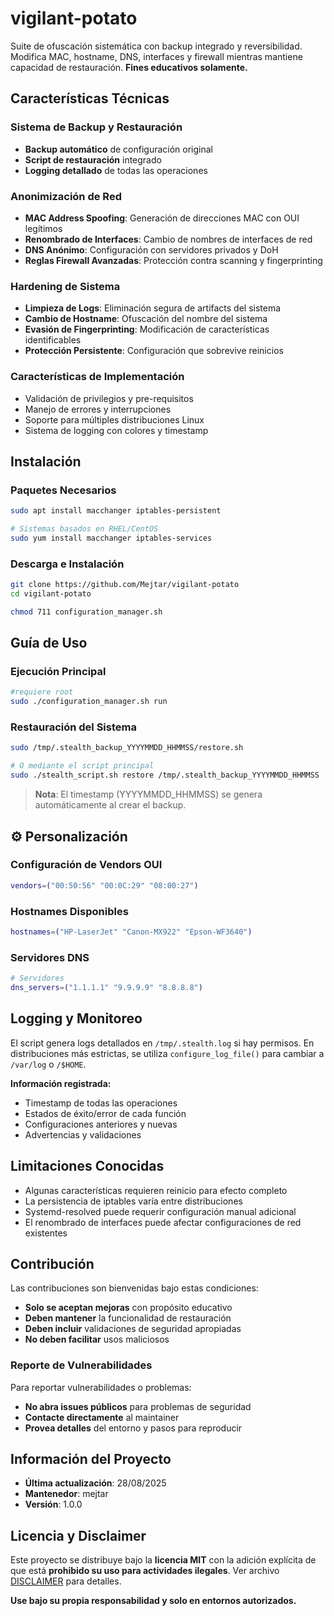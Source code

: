 # vigilant-potato

Suite de ofuscación sistemática con backup integrado y reversibilidad. Modifica MAC, hostname, DNS, interfaces y firewall mientras mantiene capacidad de restauración. **Fines educativos solamente.**

## Características Técnicas

### Sistema de Backup y Restauración
- **Backup automático** de configuración original
- **Script de restauración** integrado
- **Logging detallado** de todas las operaciones

### Anonimización de Red
- **MAC Address Spoofing**: Generación de direcciones MAC con OUI legítimos
- **Renombrado de Interfaces**: Cambio de nombres de interfaces de red
- **DNS Anónimo**: Configuración con servidores privados y DoH
- **Reglas Firewall Avanzadas**: Protección contra scanning y fingerprinting

### Hardening de Sistema
- **Limpieza de Logs**: Eliminación segura de artifacts del sistema
- **Cambio de Hostname**: Ofuscación del nombre del sistema
- **Evasión de Fingerprinting**: Modificación de características identificables
- **Protección Persistente**: Configuración que sobrevive reinicios

### Características de Implementación
- Validación de privilegios y pre-requisitos
- Manejo de errores y interrupciones
- Soporte para múltiples distribuciones Linux
- Sistema de logging con colores y timestamp

## Instalación

### Paquetes Necesarios

```bash
sudo apt install macchanger iptables-persistent

# Sistemas basados en RHEL/CentOS
sudo yum install macchanger iptables-services
```

### Descarga e Instalación

```bash
git clone https://github.com/Mejtar/vigilant-potato
cd vigilant-potato

chmod 711 configuration_manager.sh
```

## Guía de Uso

### Ejecución Principal

```bash
#requiere root
sudo ./configuration_manager.sh run
```

### Restauración del Sistema

```bash
sudo /tmp/.stealth_backup_YYYYMMDD_HHMMSS/restore.sh

# O mediante el script principal
sudo ./stealth_script.sh restore /tmp/.stealth_backup_YYYYMMDD_HHMMSS
```

> **Nota**: El timestamp (YYYYMMDD_HHMMSS) se genera automáticamente al crear el backup.

## ⚙️ Personalización

### Configuración de Vendors OUI

```bash
vendors=("00:50:56" "00:0C:29" "08:00:27")
```

### Hostnames Disponibles

```bash
hostnames=("HP-LaserJet" "Canon-MX922" "Epson-WF3640")
```

### Servidores DNS

```bash
# Servidores
dns_servers=("1.1.1.1" "9.9.9.9" "8.8.8.8")
```

## Logging y Monitoreo

El script genera logs detallados en `/tmp/.stealth.log` si hay permisos. En distribuciones más estrictas, se utiliza `configure_log_file()` para cambiar a `/var/log` o `/$HOME`.

**Información registrada:**
- Timestamp de todas las operaciones
- Estados de éxito/error de cada función
- Configuraciones anteriores y nuevas
- Advertencias y validaciones

## Limitaciones Conocidas

- Algunas características requieren reinicio para efecto completo
- La persistencia de iptables varía entre distribuciones
- Systemd-resolved puede requerir configuración manual adicional
- El renombrado de interfaces puede afectar configuraciones de red existentes

## Contribución

Las contribuciones son bienvenidas bajo estas condiciones:

- **Solo se aceptan mejoras** con propósito educativo
- **Deben mantener** la funcionalidad de restauración
- **Deben incluir** validaciones de seguridad apropiadas
- **No deben facilitar** usos maliciosos

### Reporte de Vulnerabilidades

Para reportar vulnerabilidades o problemas:

- **No abra issues públicos** para problemas de seguridad
- **Contacte directamente** al maintainer
- **Provea detalles** del entorno y pasos para reproducir

## Información del Proyecto

- **Última actualización**: 28/08/2025
- **Mantenedor**: mejtar
- **Versión**: 1.0.0

## Licencia y Disclaimer

Este proyecto se distribuye bajo la **licencia MIT** con la adición explícita de que está **prohibido su uso para actividades ilegales**. Ver archivo [DISCLAIMER](Legal/DISCLAIMER.md) para detalles.

**Use bajo su propia responsabilidad y solo en entornos autorizados.**